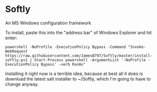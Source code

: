 # Softly
An MS Windows configuration framework

To install, paste this into the "address bar" of Windows Explorer and hit enter:

    powershell -NoProfile -ExecutionPolicy Bypass -Command "Invoke-WebRequest https://raw.githubusercontent.com/JamesB797/Softly/master/install-softly.ps1 | Start-Process powershell -ArgumentList '-NoProfile -ExecutionPolicy Bypass' -verb RunAs"

Installing it right now is a terrible idea, because at best all it does is download the latest salt installer to ~/Softly, which I'm going to have to change anyway.
